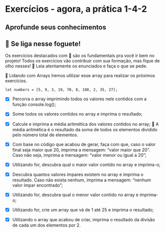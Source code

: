 # Exercícios - agora, a prática 1-4-2

## Aprofunde seus conhecimentos
## 🚀 Se liga nesse foguete!

Os exercícios destacados com 🚀 são os fundamentais pra você ir bem no projeto! Todos os exercícios vão contribuir com sua formação, mas fique de olho nesses! 👀 Leia atentamente os enunciados e faça o que se pede.

🚀 Lidando com Arrays
Iremos utilizar esse array para realizar os próximos exercícios.

`let numbers = [5, 9, 3, 19, 70, 8, 100, 2, 35, 27];`
- [x] Percorra o array imprimindo todos os valores nele contidos com a função console.log();
- [x] Some todos os valores contidos no array e imprima o resultado;

- [x] Calcule e imprima a média aritmética dos valores contidos no array; :dart: A média aritmética é o resultado da soma de todos os elementos dividido pelo número total de elementos.

- [x] Com base no código que acabou de gerar, faça com que, caso o valor final seja maior que 20, imprima a mensagem: “valor maior que 20”. Caso não seja, imprima a mensagem: “valor menor ou igual a 20”;

- [x] Utilizando for, descubra qual o maior valor contido no array e imprima-o;

- [x] Descubra quantos valores ímpares existem no array e imprima o resultado. Caso não exista nenhum, imprima a mensagem: “nenhum valor ímpar encontrado”;

- [x] Utilizando for, descubra qual o menor valor contido no array e imprima-o;

- [x] Utilizando for, crie um array que vá de 1 até 25 e imprima o resultado;

- [x] Utilizando o array que acabou de criar, imprima o resultado da divisão de cada um dos elementos por 2.